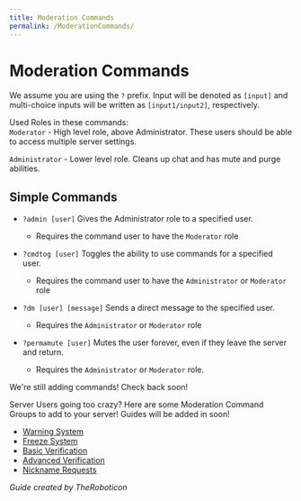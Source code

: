 ```yaml
---
title: Moderation Commands
permalink: /ModerationCommands/
---
```



# Moderation Commands

We assume you are using the `?` prefix. Input will be denoted as `[input]` and multi-choice inputs will be written as `[input1/input2]`, respectively.

Used Roles in these commands:  
`Moderator` - High level role, above Administrator. These users should be able to access multiple server settings.

`Administrator` - Lower level role. Cleans up chat and has mute and purge abilities.

## Simple Commands
 - `?admin [user]` Gives the Administrator role to a specified user.
   - Requires the command user to have the `Moderator` role

 - `?cmdtog [user]` Toggles the ability to use commands for a specified user.
   - Requires the command user to have the `Administrator` or `Moderator` role
   
 - `?dm [user] [message]` Sends a direct message to the specified user.
   - Requires the `Administrator` or `Moderator` role
   
 - `?permamute [user]` Mutes the user forever, even if they leave the server and return.
   - Requires the `Administrator` or `Moderator` role.
   
We're still adding commands! Check back soon!

Server Users going too crazy? Here are some Moderation Command Groups to add to your server! Guides will be added in soon!

- [Warning System](https://dynocc.xyz/ModerationCommands/WarningSystem)
- [Freeze System](https://github.com/DynoCC/Dyno-Custom-Commands/tree/master/Moderation%20Commands/Freeze%20Commands)
- [Basic Verification](https://github.com/DynoCC/Dyno-Custom-Commands/tree/master/Moderation%20Commands/Verification%20Command%20Groups/Verification%20Commands)
- [Advanced Verification](https://github.com/DynoCC/Dyno-Custom-Commands/tree/master/Moderation%20Commands/Verification%20Command%20Groups/Advanced%20Verification%20Commands%20By%20Nex)
- [Nickname Requests](https://github.com/DynoCC/Dyno-Custom-Commands/tree/master/Moderation%20Commands/Nickname%20Request%20Commands)

*Guide created by TheRoboticon*
